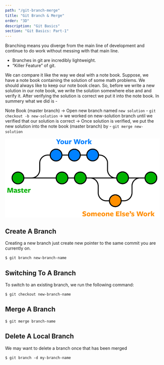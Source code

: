 ```yaml
---
path: "/git-branch-merge"
title: "Git Branch & Merge"
order: "3D"
description: "Git Basics"
section: "Git Basics: Part-1"
---
```


Branching means you diverge from the main line of development and continue to do work without messing with that main line.

- Branches in git are incredibly lightweight.
- “Killer Feature” of git.

We can compare it like the way we deal with a note book. Suppose, we have a note book containing the solution of some math problems. We should always like to keep our note book clean. So, before we write a new solution in our note book, we write the solution somewhere else and and verify it. After verifying the solution is correct we put it into the note book. In summery what we did is -

Note Book (master branch) -> Open new branch named `new solution` - `git checkout -b new-solution` -> we worked on new-solution branch until we verified that our solution is correct -> Once solution is verified, we put the new solution into the note book (master branch) by - `git merge new-solution`

![git branch](images/git-branch.png)

## Create A Branch

Creating a new branch just create new pointer to the same commit you are currently on.

```shell
$ git branch new-branch-name
```

## Switching To A Branch

To switch to an existing branch, we run the following command:

```shell
$ git checkout new-branch-name
```

## Merge A Branch

```shell
$ git merge branch-name
```

## Delete A Local Branch

We may want to delete a branch once that has been merged

```shell
$ git branch -d my-branch-name
```

